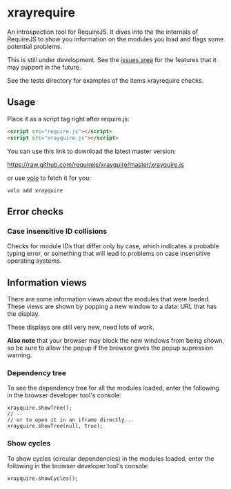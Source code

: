 # xrayrequire


An introspection tool for RequireJS. It dives into the the internals of
RequireJS to show you information on the modules you load and flags some
potential problems.

This is still under development. See the
[issues area](https://github.com/requirejs/xrayquire/issues) for the features
that it may support in the future.

See the tests directory for examples of the items xrayrequire checks.

## Usage

Place it as a script tag right after require.js:

```html
<script src="require.js"></script>
<script src="xrayquire.js"></script>
```

You can use this link to download the latest master version:

https://raw.github.com/requirejs/xrayquire/master/xrayquire.js

or use [volo](https://github.com/volojs/volo) to fetch it for you:

    volo add xrayquire

## Error checks

### Case insensitive ID collisions

Checks for module IDs that differ only by case, which indicates a probable
typing error, or something that will lead to problems on case insensitive
operating systems.

## Information views

There are some information views about the modules that were loaded. These
views are shown by popping a new window to a data: URL that has the display.

These displays are still very new, need lots of work.

**Also note** that your browser may block the new windows from being shown,
so be sure to allow the popup if the browser gives the popup supression
warning.

### Dependency tree

To see the dependency tree for all the modules loaded, enter the following in
the browser developer tool's console:

    xrayquire.showTree();
    // --
    // or to open it in an iframe directly...
    xrayquire.showTree(null, true);
    

### Show cycles

To show cycles (circular dependencies) in the modules loaded, enter the
following in the browser developer tool's console:

    xrayquire.showCycles();
